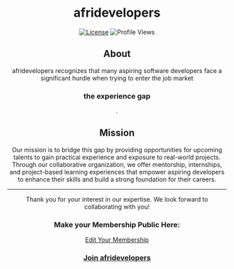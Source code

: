 <div align="center">
  
# afridevelopers

</div>



<div align="center">

[![License](https://img.shields.io/badge/license-MIT-blue.svg)](https://opensource.org/licenses/MIT)
![Profile Views](https://komarev.com/ghpvc/?username=xxpert-solutions&color=brightgreen)

</div>



<div align="center">
  
## About

afridevelopers recognizes that many aspiring software developers face a significant hurdle when trying to enter the job market <h3 color="blue"> the experience gap </h3>. 

## Mission

Our mission is to bridge this gap by providing opportunities for upcoming talents to gain practical experience and exposure to real-world projects. 
Through our collaborative organization, we offer mentorship, internships, and project-based learning experiences that empower aspiring developers 
to enhance their skills and build a strong foundation for their careers.

---

Thank you for your interest in our expertise. We look forward to collaborating with you!

### Make your Membership Public Here:

[Edit Your Membership](https://docs.github.com/en/account-and-profile/setting-up-and-managing-your-personal-account-on-github/managing-your-membership-in-organizations/publicizing-or-hiding-organization-membership)

<h3>
  
[Join afridevelopers](https://github.com/afridevelopers/support/issues/new?assignees=&labels=github-invitation&template=invitation.yml&title=Please+invite+me+to+the+community)

</h>

</div>
